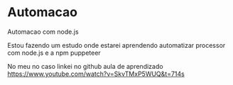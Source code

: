 # Automacao
Automacao com node.js 


Estou fazendo um estudo onde estarei aprendendo automatizar processor com node.js e a npm puppeteer

No meu no caso linkei no github
aula de aprendizado https://www.youtube.com/watch?v=SkvTMxP5WUQ&t=714s
